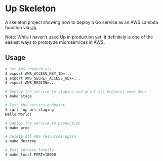 # Up Skeleton

A skeleton project showing how to deploy a Go service as an AWS Lambda function via [Up](https://apex.github.io/up/).

Note: While I haven't used Up in production yet, it definitely is one of the easiest ways to prototype microservices in AWS.

## Usage

```bash
# Set AWS credentials
$ export AWS_ACCESS_KEY_ID=...
$ export AWS_SECRET_ACCESS_KEY=...
$ export AWS_REGION=...

# Deploy the service to staging and print its endpoint once done
$ make stage

# Test the service endpoint
$ curl `up url staging`
Hello World!

# Deploy the service to production
$ make prod

# Delete all AWS resources again
$ make destroy

# Test service locally
$ make local PORT=10000
```
